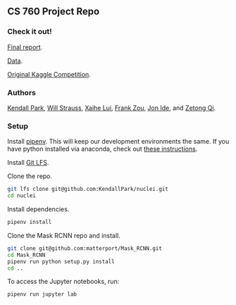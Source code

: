 ## CS 760 Project Repo

### Check it out!

[Final report](https://docs.google.com/document/d/1XiXpHKwEOPc9PkKmj1xGaOxLR5skX2kg2bvludoqqXg/edit?usp=sharing).

[Data](https://docs.google.com/spreadsheets/d/1r2RDiRO-6SYY2ZDEveDztFRMF0re3nCt5PwRgchQM6E/edit?usp=sharing).

[Original Kaggle Competition](https://www.kaggle.com/c/data-science-bowl-2018).

### Authors

[Kendall Park](https://github.com/KendallPark), [Will Strauss](https://github.com/willstrauss), [Xaihe Lui](https://github.com/shynehua), [Frank Zou](https://github.com/szou28), [Jon Ide](https://github.com/pastpeak), and [Zetong Qi](https://github.com/zetongqi).

### Setup

Install [pipenv](https://github.com/pypa/pipenv). This will keep our development environments the same. If you have python installed via anaconda, check out [these instructions](https://github.com/pypa/pipenv/blob/master/docs/advanced.rst#-pipenv-and-conda).

Install [Git LFS](https://git-lfs.github.com/).

Clone the repo.

``` sh
git lfs clone git@github.com:KendallPark/nuclei.git
cd nuclei
```

Install dependencies.
``` sh
pipenv install
```

Clone the Mask RCNN repo and install.
``` sh
git clone git@github.com:matterport/Mask_RCNN.git
cd Mask_RCNN
pipenv run python setup.py install
cd ..
```

To access the Jupyter notebooks, run:

``` sh
pipenv run jupyter lab
```

